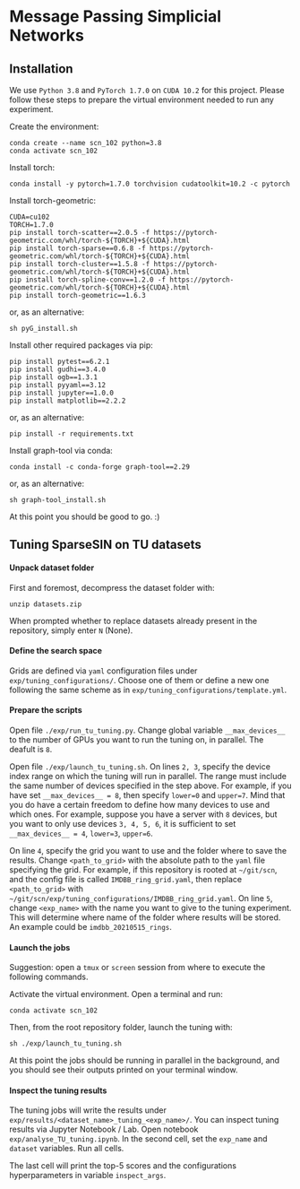 # Message Passing Simplicial Networks

## Installation

We use `Python 3.8` and `PyTorch 1.7.0` on `CUDA 10.2` for this project.
Please follow these steps to prepare the virtual environment needed to run any experiment.

Create the environment:
```
conda create --name scn_102 python=3.8
conda activate scn_102
```

Install torch:
```
conda install -y pytorch=1.7.0 torchvision cudatoolkit=10.2 -c pytorch
```

Install torch-geometric:
```
CUDA=cu102
TORCH=1.7.0
pip install torch-scatter==2.0.5 -f https://pytorch-geometric.com/whl/torch-${TORCH}+${CUDA}.html
pip install torch-sparse==0.6.8 -f https://pytorch-geometric.com/whl/torch-${TORCH}+${CUDA}.html
pip install torch-cluster==1.5.8 -f https://pytorch-geometric.com/whl/torch-${TORCH}+${CUDA}.html
pip install torch-spline-conv==1.2.0 -f https://pytorch-geometric.com/whl/torch-${TORCH}+${CUDA}.html
pip install torch-geometric==1.6.3
```
or, as an alternative:
```
sh pyG_install.sh
```

Install other required packages via pip:
```
pip install pytest==6.2.1
pip install gudhi==3.4.0
pip install ogb==1.3.1
pip install pyyaml==3.12
pip install jupyter==1.0.0
pip install matplotlib==2.2.2
```
or, as an alternative:
```
pip install -r requirements.txt
```

Install graph-tool via conda:
```
conda install -c conda-forge graph-tool==2.29
```
or, as an alternative:
```
sh graph-tool_install.sh
```

At this point you should be good to go. :)


## Tuning SparseSIN on TU datasets

#### Unpack dataset folder

First and foremost, decompress the dataset folder with:
```
unzip datasets.zip
```
When prompted whether to replace datasets already present in the repository, simply enter `N` (None).

#### Define the search space

Grids are defined via `yaml` configuration files under `exp/tuning_configurations/`.
Choose one of them or define a new one following the same scheme as in `exp/tuning_configurations/template.yml`.

#### Prepare the scripts

Open file `./exp/run_tu_tuning.py`. Change global variable `__max_devices__` to the number of GPUs you want to run the tuning on, in parallel. The deafult is `8`.

Open file `./exp/launch_tu_tuning.sh`.
On lines `2, 3`, specify the device index range on which the tuning will run in parallel. The range must include the same number of devices specified in the step above. For example, if you have set `__max_devices__ = 8`, then specify `lower=0` and `upper=7`.
Mind that you do have a certain freedom to define how many devices to use and which ones. For example, suppose you have a server with `8` devices, but you want to only use devices `3, 4, 5, 6`, it is sufficient to set `__max_devices__ = 4`, `lower=3`, `upper=6`.

On line `4`, specify the grid you want to use and the folder where to save the results. Change `<path_to_grid>` with the absolute path to the `yaml` file specifying the grid. For example, if this repository is rooted at `~/git/scn`, and the config file is called `IMDBB_ring_grid.yaml`, then replace `<path_to_grid>` with `~/git/scn/exp/tuning_configurations/IMDBB_ring_grid.yaml`.
On line `5`, change `<exp_name>` with the name you want to give to the tuning experiment. This will determine where name of the folder where results will be stored. An example could be `imdbb_20210515_rings`.

#### Launch the jobs

Suggestion: open a `tmux` or `screen` session from where to execute the following commands.

Activate the virtual environment. Open a terminal and run:
```
conda activate scn_102
```

Then, from the root repository folder, launch the tuning with:
```
sh ./exp/launch_tu_tuning.sh
```

At this point the jobs should be running in parallel in the background, and you should see their outputs printed on your terminal window. 

#### Inspect the tuning results

The tuning jobs will write the results under `exp/results/<dataset_name>_tuning_<exp_name>/`.
You can inspect tuning results via Jupyter Notebook / Lab. Open notebook `exp/analyse_TU_tuning.ipynb`. In the second cell, set the `exp_name` and `dataset` variables. Run all cells.

The last cell will print the top-5 scores and the configurations hyperparameters in variable `inspect_args`.
